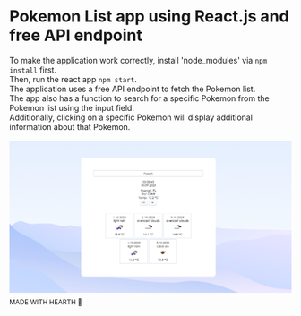 # Pokemon List app using React.js and free API endpoint
To make the application work correctly, install 'node_modules' via `npm install` first.<br>
Then, run the react app `npm start`.<br>
The application uses a free API endpoint to fetch the Pokemon list.<br>
The app also has a function to search for a specific Pokemon from the Pokemon list using the input field.<br>
Additionally, clicking on a specific Pokemon will display additional information about that Pokemon.
<br><br>
![Alt text](https://github.com/XarrrdaS/main/blob/main/React%20-%20Weather%20App/screenshots/screenshot.png?raw=true)
<sub>MADE WITH HEARTH 🖤</sub>
